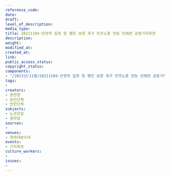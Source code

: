 ```yaml
---
reference_code: 
date: 
draft: 
level_of_description: 
media_type: 
title: 20211104-안정적 집회 및 행진 보장 촉구 민주노총 전농 빈해련 공동기자회견
description: 
weight: 
modified_at: 
created_at: 
link: 
public_access_status: 
copyright_status: 
components:
- "/2021년/11월/20211104-안정적 집회 및 행진 보장 촉구 민주노총 전농 빈해련 공동기자회견/404434_63723_4955.jpg"
tags:
- 
creators:
- 총연맹
- 농민단체
- 빈민단체
subjects:
- 노조탄압
- 총파업
sources:
- 
venues:
- 청와대분수대
events:
- 기자회견
culture_workers:
- 
issues:
- 
---
```

